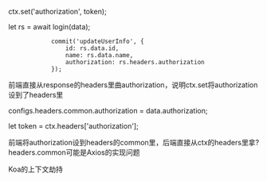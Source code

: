 ctx.set('authorization', token);

 let rs = await login(data);

                commit('updateUserInfo', {
                    id: rs.data.id,
                    name: rs.data.name,
                    authorization: rs.headers.authorization
                });
前端直接从response的headers里曲authorization，说明ctx.set将authorization设到了headers里

 configs.headers.common.authorization = data.authorization;

 let token = ctx.headers['authorization'];

 前端将authorization设到headers的common里，后端直接从ctx的headers里拿?
 headers.common可能是Axios的实现问题

 Koa的上下文劫持

